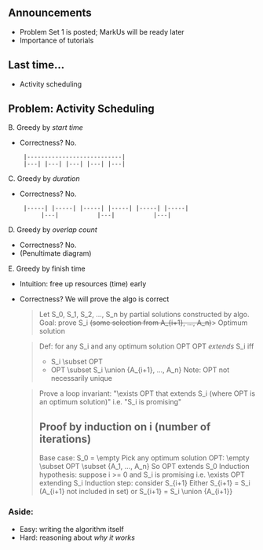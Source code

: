 ## Announcements
 - Problem Set 1 is posted; MarkUs will be ready later
 - Importance of tutorials

## Last time...
 - Activity scheduling

## Problem: Activity Scheduling

B. Greedy by *start time*
 - Correctness? No.
   
        |---------------------------|
        |---| |---| |---| |---| |---|

C. Greedy by *duration*
 - Correctness? No.

        |-----| |-----| |-----| |-----| |-----| |-----|
             |---|           |---|           |---|

D. Greedy by *overlap count*
 - Correctness? No.
 - (Penultimate diagram)

E. Greedy by finish time
 - Intuition: free up resources (time) early
 - Correctness? We will prove the algo is correct
 
   > Let S_0, S_1, S_2, ..., S_n by partial solutions constructed by algo.
   > Goal: prove S_i ~~(some selection from A_{i+1}, ..., A_n)~~> Optimum solution

   > Def: for any S_i and any optimum solution OPT
   > OPT *extends* S_i iff
   >  - S_i \subset OPT
   >  - OPT \subset S_i \union \{A_{i+1}, ..., A_n\}
   > Note: OPT not necessarily unique

   > Prove a loop invariant:
   >   "\exists OPT that extends S_i  (where OPT is an optimum solution)"
   >   i.e. "S_i is promising"
   > 
   > ## Proof by induction on i (number of iterations)
   > Base case: S_0 = \empty
   >   Pick any optimum solution OPT: \empty \subset OPT \subset \{A_1, ..., A_n\}
   >   So OPT extends S_0
   > Induction hypothesis: suppose i >= 0 and S_i is promising
   >   i.e. \exists OPT extending S_i
   > Induction step: consider S_{i+1}
   >   Either S_{i+1} = S_i  (A_{i+1} not included in set)
   >   or S_{i+1} = S_i \union \{A_{i+1}\}

### Aside:
 - Easy: writing the algorithm itself
 - Hard: reasoning about _why it works_